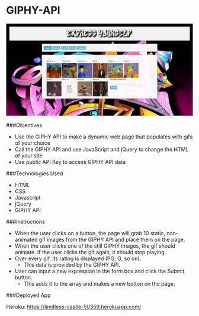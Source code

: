 # GIPHY-API

![alt tag](https://github.com/melissag13/GIPHY-API/blob/master/Screen%20Shot%202016-08-18%20at%2012.28.11%20PM.png)

###Objectives
* Use the GIPHY API to make a dynamic web page that populates with gifs of your choice
* Call the GIPHY API and use JavaScript and jQuery to change the HTML of your site
* Use public API Key to access GIPHY API data

###Technologies Used
* HTML
* CSS
* Javascript
* jQuery
* GIPHY API

###Instructions

* When the user clicks on a button, the page will grab 10 static, non-animated gif images from the GIPHY API and place them on the page.
* When the user clicks one of the still GIPHY images, the gif should animate. If the user clicks the gif again, it should stop playing.
* Over every gif, its rating is displayed (PG, G, so on). 
	* This data is provided by the GIPHY API.
* User can input a new expression in the form box and click the Submit button. 
  * This adds it to the array and makes a new button on the page.


###Deployed App

Heroku: https://limitless-castle-50359.herokuapp.com/


